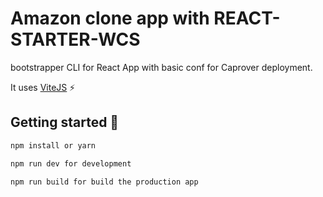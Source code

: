 # Amazon clone app with REACT-STARTER-WCS

bootstrapper CLI for React App with basic conf for Caprover deployment.

It uses [ViteJS](https://vitejs.dev/) ⚡️

## Getting started :pushpin:

```bash
npm install or yarn

npm run dev for development

npm run build for build the production app

```


